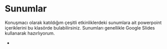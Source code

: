 # Sunumlar

Konuşmacı olarak katıldığım çeşitli etkinliklerdeki sunumlara ait powerpoint içeriklerini bu klasörde bulabilirsiniz. Sunumları genellikle Google Slides kullanarak hazırlıyorum.

- 
